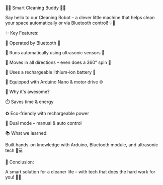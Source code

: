 🧼🤖 Smart Cleaning Buddy 🤖🧼


Say hello to our Cleaning Robot – a clever little machine that helps clean your space automatically or via Bluetooth control! 💡📱


✨ Key Features:


🔹 Operated by Bluetooth 📲


🔹 Runs automatically using ultrasonic sensors 📡


🔹 Moves in all directions – even does a 360° spin 🔄


🔹 Uses a rechargeable lithium-ion battery 🔋


🔹 Equipped with Arduino Nano & motor drive ⚙️


💪 Why it's awesome?


⏱️ Saves time & energy


♻️ Eco-friendly with rechargeable power


📶 Dual mode – manual & auto control


📚 What we learned:


Built hands-on knowledge with Arduino, Bluetooth module, and ultrasonic tech 🚀💻



🧠 Conclusion:


A smart solution for a cleaner life – with tech that does the hard work for you! 💼🧽

